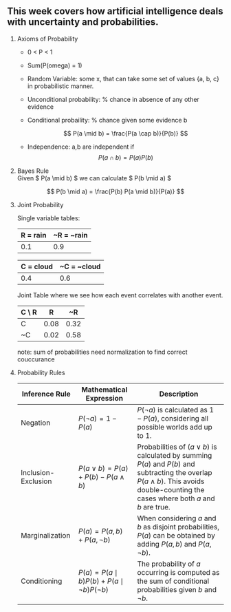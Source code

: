 ## This week covers how artificial intelligence deals with uncertainty and probabilities. 

1) Axioms of Probability 
    * 0 < P < 1
    * Sum(P(omega) = 1)
    * Random Variable: some x, that can take some set of values {a, b, c} in probabilistic manner. 
    * Unconditional probability: % chance in absence of any other evidence
    * Conditional probaility: % chance given some evidence b

        $$ P(a \mid b) = \frac{P(a \cap b)}{P(b)} $$
    * Independence: a,b are independent if 
        $$ P(a \cap b) = P(a)P(b) $$

2) Bayes Rule 
<br> Given $ P(a \mid b) $ we can calculate $ P(b \mid a) $

$$
P(b \mid a) = \frac{P(b) P(a \mid b)}{P(a)}
$$

3) Joint Probability 

    Single variable tables: 

    | R = rain | ~R = ~rain|    
    |----------|-----------| 
    | 0.1      | 0.9       |
    
    | C = cloud | ~C = ~cloud |    
    |----------|-----------| 
    | 0.4      | 0.6       |

    Joint Table where we see how each event correlates with another event. 

    | C \ R   | R  | ~R |
    |---------|----------|-----------|
    | C   | 0.08     | 0.32      |
    | ~C   | 0.02     | 0.58      |

    note: sum of probabilities need normalization to find correct couccurance 

4) Probability Rules 
    
    | Inference Rule                | Mathematical Expression                     | Description |
    |-------------------------------|---------------------------------------------|-------------|
    | Negation                      | $P(\neg a) = 1 - P(a)$                     | $P(\neg a)$ is calculated as $1 - P(a)$, considering all possible worlds add up to $1$. |
    | Inclusion-Exclusion           | $P(a \lor b) = P(a) + P(b) - P(a \land b)$  | Probabilities of $(a \lor b)$ is calculated by summing $P(a)$ and $P(b)$ and subtracting the overlap $P(a \land b)$. This avoids double-counting the cases where both $a$ and $b$ are true. |
    | Marginalization               | $P(a) = P(a, b) + P(a, \neg b)$             | When considering $a$ and $b$ as disjoint probabilities, $P(a)$ can be obtained by adding $P(a, b)$ and $P(a, \neg b)$. |
    | Conditioning                  | $` P(a) = P(a \mid b)P(b) + P(a \mid \neg b)P(\neg b) `$ | The probability of $a$ occurring is computed as the sum of conditional probabilities given $b$ and $\neg b$. |

